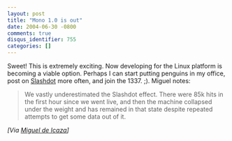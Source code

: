 ```yaml
---
layout: post
title: "Mono 1.0 is out"
date: 2004-06-30 -0800
comments: true
disqus_identifier: 755
categories: []
---
```

Sweet! This is extremely exciting. Now developing for the Linux platform
is becoming a viable option. Perhaps I can start putting penguins in my
office, post on [Slashdot](http://www.slashdot.org/) more often, and
join the 1337. ;). Miguel notes:

> We vastly underestimated the Slashdot effect. There were 85k hits in
> the first hour since we went live, and then the machine collapsed
> under the weight and has remained in that state despite repeated
> attempts to get some data out of it.

*[Via [Miguel de
Icaza](http://primates.ximian.com/~miguel/all.html#6%2f30%2f2004%201%3a55%3a00%20PM)]*

